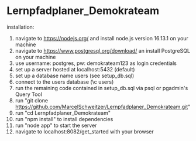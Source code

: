 # Lernpfadplaner_Demokrateam

installation:

1) navigate to https://nodejs.org/ and install node.js version 16.13.1 on your machine
2) navigate to https://www.postgresql.org/download/ an install PostgreSQL on your machine
3) use username: postgres, pw: demokrateam123 as login credentials
4) set up a server hosted at localhost:5432 (default)
5) set up a database name users (see setup_db.sql)
6) connect to the users database (\c users)
7) run the remaining code contained in setup_db.sql via psql or pgadmin's Query Tool
8) run "git clone https://github.com/MarcelSchweitzer/Lernpfadplaner_Demokrateam.git"
9) run "cd Lernpfadplaner_Demokrateam"
10) run "npm install" to install dependencies
11) run "node app" to start the server
12) navigate to localhost:8082/get_started with your browser
